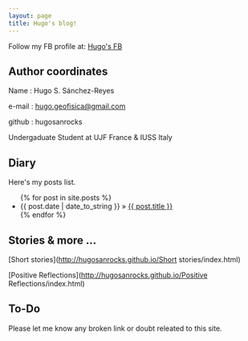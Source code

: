 ```yaml
---
layout: page
title: Hugo's blog!
---
```


Follow my FB profile at: [Hugo's FB](https://www.facebook.com/hugosamuel.sanchezreyes)

## Author coordinates


    
Name : Hugo S. Sánchez-Reyes

e-mail : [hugo.geofisica@gmail.com](http://www.gmail.com)

github : hugosanrocks

Undergaduate Student at UJF France & IUSS Italy



## Diary

Here's my posts list.

<ul class="posts">
  {% for post in site.posts %}
    <li><span>{{ post.date | date_to_string }}</span> &raquo; <a href="{{ BASE_PATH }}{{ post.url }}">{{ post.title }}</a></li>
  {% endfor %}
</ul>

## Stories & more ...

[Short stories](http://hugosanrocks.github.io/Short stories/index.html)

[Positive Reflections](http://hugosanrocks.github.io/Positive Reflections/index.html)



## To-Do

Please let me know any broken link or doubt releated to this site.
